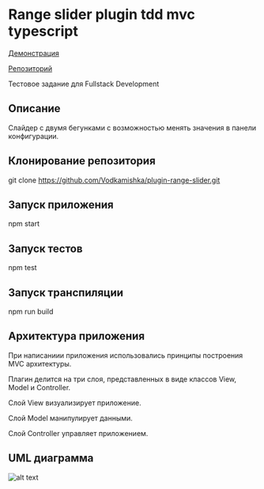 # Range slider plugin tdd mvc typescript

[Демонстрация](https://vodkamishka.github.io/plugin-range-slider/public/) 

[Репозиторий](https://github.com/Vodkamishka/plugin-range-slider)

Тестовое задание для Fullstack Development

## Описание

Слайдер с двумя бегунками с возможностью менять значения в панели конфигурации.

## Клонирование репозитория 

git clone https://github.com/Vodkamishka/plugin-range-slider.git

## Запуск приложения

npm start

## Запуск тестов

npm test

## Запуск транспиляции

npm run build

## Архитектура приложения

При написаниии приложения использовались принципы построения MVC архитектуры.

Плагин делится на три слоя, представленных в виде классов View, Model и Controller. 

Слой View визуализирует приложение.

Слой Model манипулирует данными.

Слой Controller управляет приложением.

## UML диаграмма 

![alt text](uml/UML.jpg)


